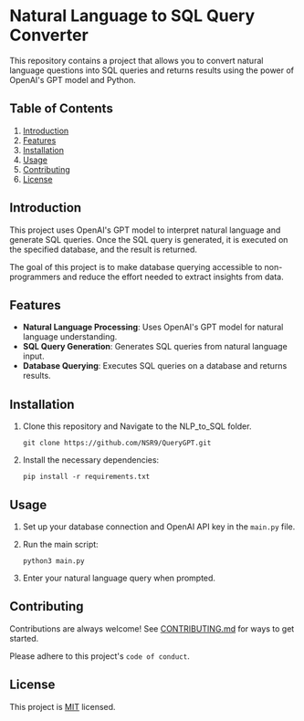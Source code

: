 # Natural Language to SQL Query Converter



This repository contains a project that allows you to convert natural language questions into SQL queries and returns results using the power of OpenAI's GPT model and Python.

## Table of Contents
1. [Introduction](#introduction)
2. [Features](#features)
3. [Installation](#installation)
4. [Usage](#usage)
5. [Contributing](#contributing)
6. [License](#license)

## Introduction

This project uses OpenAI's GPT model to interpret natural language and generate SQL queries. Once the SQL query is generated, it is executed on the specified database, and the result is returned.

The goal of this project is to make database querying accessible to non-programmers and reduce the effort needed to extract insights from data.

## Features

- **Natural Language Processing**: Uses OpenAI's GPT model for natural language understanding.
- **SQL Query Generation**: Generates SQL queries from natural language input.
- **Database Querying**: Executes SQL queries on a database and returns results.

## Installation

1. Clone this repository and Navigate to the NLP_to_SQL folder.

    ```
    git clone https://github.com/NSR9/QueryGPT.git
    ```
2. Install the necessary dependencies:

    ```
    pip install -r requirements.txt
    ```

## Usage

1. Set up your database connection and OpenAI API key in the `main.py` file.

2. Run the main script:

    ```
    python3 main.py
    ```

3. Enter your natural language query when prompted.

## Contributing

Contributions are always welcome! See [CONTRIBUTING.md](CONTRIBUTING.md) for ways to get started.

Please adhere to this project's `code of conduct`.

## License

This project is [MIT](LICENSE) licensed.
